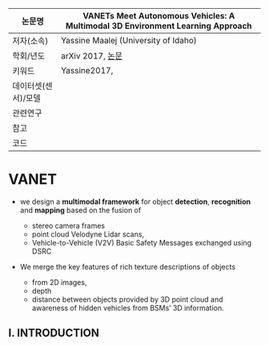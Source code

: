 
| 논문명 |VANETs Meet Autonomous Vehicles: A Multimodal 3D Environment Learning Approach |
| --- | --- |
| 저자\(소속\) | Yassine Maalej \(University of Idaho\) |
| 학회/년도 | arXiv 2017, [논문](https://arxiv.org/abs/1705.08624v1) |
| 키워드 | Yassine2017,  |
| 데이터셋(센서)/모델 | |
| 관련연구||
| 참고 | |
| 코드 | |

# VANET 

- we design a **multimodal framework** for object **detection**, **recognition** and **mapping** based on the fusion
of 
	- stereo camera frames
	- point cloud Velodyne Lidar scans,
	- Vehicle-to-Vehicle (V2V) Basic Safety Messages exchanged using DSRC

- We merge the key features of rich texture descriptions of objects 
	- from 2D images, 
	- depth 
	- distance between objects provided by 3D point cloud and awareness of hidden vehicles from BSMs’ 3D
information.


## I. INTRODUCTION


<!--stackedit_data:
eyJoaXN0b3J5IjpbLTEwOTg2NTE5MTFdfQ==
-->